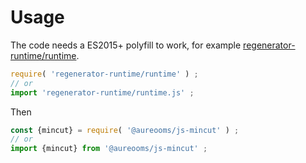 # Usage

The code needs a ES2015+ polyfill to work, for example
[regenerator-runtime/runtime](https://babeljs.io/docs/usage/polyfill).
```js
require( 'regenerator-runtime/runtime' ) ;
// or
import 'regenerator-runtime/runtime.js' ;
```

Then
```js
const {mincut} = require( '@aureooms/js-mincut' ) ;
// or
import {mincut} from '@aureooms/js-mincut' ;
```
